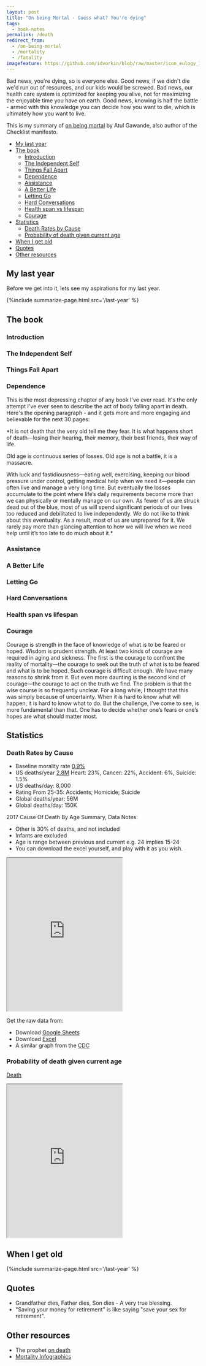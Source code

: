 ```yaml
---
layout: post
title: "On being Mortal - Guess what? You're dying"
tags:
  - book-notes
permalink: /death
redirect_from:
  - /on-being-mortal
  - /mortality
  - /fatality
imagefeature: https://github.com/idvorkin/blob/raw/master/icon_eulogy_1200_628.png
---
```


Bad news, you're dying, so is everyone else. Good news, if we didn't die we'd run out of resources, and our kids would be screwed. Bad news, our health care system is optimized for keeping you alive, not for maximizing the enjoyable time you have on earth. Good news, knowing is half the battle - armed with this knowledge you can decide how you want to die, which is ultimately how you want to live.

This is my summary of [on being mortal](https://www.amazon.com/Being-Mortal-Medicine-What-Matters-ebook/dp/B00JCW0BCY) by Atul Gawande, also author of the Checklist manifesto.

<!-- prettier-ignore-start -->
<!-- vim-markdown-toc GFM -->

- [My last year](#my-last-year)
- [The book](#the-book)
    - [Introduction](#introduction)
    - [The Independent Self](#the-independent-self)
    - [Things Fall Apart](#things-fall-apart)
    - [Dependence](#dependence)
    - [Assistance](#assistance)
    - [A Better Life](#a-better-life)
    - [Letting Go](#letting-go)
    - [Hard Conversations](#hard-conversations)
    - [Health span vs lifespan](#health-span-vs-lifespan)
    - [Courage](#courage)
- [Statistics](#statistics)
    - [Death Rates by Cause](#death-rates-by-cause)
    - [Probability of death given current age](#probability-of-death-given-current-age)
- [When I get old](#when-i-get-old)
- [Quotes](#quotes)
- [Other resources](#other-resources)

<!-- vim-markdown-toc -->
<!-- prettier-ignore-end -->

## My last year

Before we get into it, lets see my aspirations for my last year.

{%include summarize-page.html src='/last-year' %}

## The book

### Introduction

### The Independent Self

### Things Fall Apart

### Dependence

This is the most depressing chapter of any book I've ever read. It's the only attempt I've ever seen to describe the act of body falling apart in death. Here's the opening paragraph - and it gets more and more engaging and believable for the next 30 pages:

\*It is not death that the very old tell me they fear. It is what happens short of death—losing their hearing, their memory, their best friends, their way of life.

Old age is continuous series of losses. Old age is not a battle, it is a massacre.

With luck and fastidiousness—eating well, exercising, keeping our blood pressure under control, getting medical help when we need it—people can often live and manage a very long time. But eventually the losses accumulate to the point where life’s daily requirements become more than we can physically or mentally manage on our own. As fewer of us are struck dead out of the blue, most of us will spend significant periods of our lives too reduced and debilitated to live independently. We do not like to think about this eventuality. As a result, most of us are unprepared for it. We rarely pay more than glancing attention to how we will live when we need help until it’s too late to do much about it.\*

### Assistance

### A Better Life

### Letting Go

### Hard Conversations

### Health span vs lifespan

### Courage

Courage is strength in the face of knowledge of what is to be feared or hoped. Wisdom is prudent strength. At least two kinds of courage are required in aging and sickness. The first is the courage to confront the reality of mortality—the courage to seek out the truth of what is to be feared and what is to be hoped. Such courage is difficult enough. We have many reasons to shrink from it. But even more daunting is the second kind of courage—the courage to act on the truth we find. The problem is that the wise course is so frequently unclear. For a long while, I thought that this was simply because of uncertainty. When it is hard to know what will happen, it is hard to know what to do. But the challenge, I’ve come to see, is more fundamental than that. One has to decide whether one’s fears or one’s hopes are what should matter most.

## Statistics

### Death Rates by Cause

- Baseline morality rate [0.9%](https://www.macrotrends.net/countries/USA/united-states/death-rate)
- US deaths/year [2.8M](https://www.cdc.gov/nchs/data/nvsr/nvsr68/nvsr68_06-508.pdf) Heart: 23%, Cancer: 22%, Accident: 6%, Suicide: 1.5%
- US deaths/day: 8,000
- Rating From 25-35: Accidents; Homicide; Suicide
- Global deaths/year: 56M
- Global deaths/day: 150K

<!-- paragraph is styled correctly-->

2017 Cause Of Death By Age Summary, Data Notes:

- Other is 30% of deaths, and not included
- Infants are excluded
- Age is range between previous and current e.g. 24 implies 15-24
- You can download the excel yourself, and play with it as you wish.

<div class="ratio ratio-16x9">
<iframe class="embed-responsive" src="https://docs.google.com/spreadsheets/d/e/2PACX-1vSAhgOtBkSFTNbzsiGpmohCFpTa1Jm_TfXVHsDp84FnRX33pSi8ycwI9YNPoxSuasV7p2w33a_LIPEU/pubhtml?widget=true&amp;headers=false"
style="height:400px"
></iframe>
</div>

Get the raw data from:

- Download [Google Sheets](https://docs.google.com/spreadsheets/d/e/2PACX-1vSAhgOtBkSFTNbzsiGpmohCFpTa1Jm_TfXVHsDp84FnRX33pSi8ycwI9YNPoxSuasV7p2w33a_LIPEU/pubhtml)
- Download [Excel](https://1drv.ms/x/s!Ap6_JgmVeSWShucCfjXvgzVyAeRA8A?e=QXhv3o)
- A similar graph from the [CDC](https://www.cdc.gov/injury/images/lc-charts/leading_causes_of_death_by_age_group_2017_1100w850h.jpg)

### Probability of death given current age

[Death](https://ftp.cdc.gov/pub/Health_Statistics/NCHS/Publications/NVSR/68_07/Table01.xlsx)

<div class="ratio ratio-16x9">
<iframe class="embed-responsive" src="https://docs.google.com/spreadsheets/d/e/2PACX-1vTIOa5Jwg06iWzeKodwg3SMs5O1xI21GsSCEV5WB1_kLPvZTaQCOti8hgObhqgV4w/pubhtml?gid=881982232&amp;single=true&amp;widget=true&amp;headers=false" style="height:400px"></iframe>
</div>

## When I get old

{%include summarize-page.html src='/last-year' %}

## Quotes

- Grandfather dies, Father dies, Son dies - A very true blessing.
- "Saving your money for retirement" is like saying "save your sex for retirement".

## Other resources

- The prophet [on death](http://www.katsandogz.com/gibran/ondeath.php)
- [Mortality Infographics](https://ourworldindata.org/births-and-deaths)
